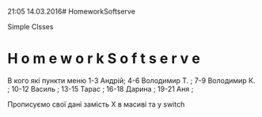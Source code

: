 21:05 14.03.2016# HomeworkSoftserve

Simple Clsses
#   H o m e w o r k S o f t s e r v e 
 
 
В кого які пункти меню
1-3 Андрій;
4-6 Володимир Т. ;
7-9 Володимир К. ;
10-12 Василь ;
13-15 Тарас ;
16-18 Дарина ;
19-21 Аня ;

Прописуємо свої дані замість Х в масиві та у switch
